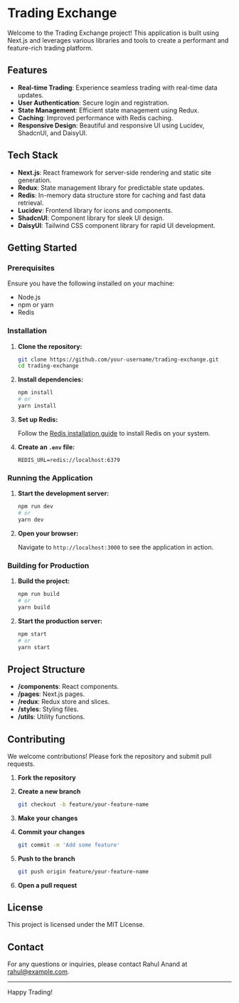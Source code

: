 # Trading Exchange

Welcome to the Trading Exchange project! This application is built using Next.js and leverages various libraries and tools to create a performant and feature-rich trading platform.

## Features

- **Real-time Trading**: Experience seamless trading with real-time data updates.
- **User Authentication**: Secure login and registration.
- **State Management**: Efficient state management using Redux.
- **Caching**: Improved performance with Redis caching.
- **Responsive Design**: Beautiful and responsive UI using Lucidev, ShadcnUI, and DaisyUI.

## Tech Stack

- **Next.js**: React framework for server-side rendering and static site generation.
- **Redux**: State management library for predictable state updates.
- **Redis**: In-memory data structure store for caching and fast data retrieval.
- **Lucidev**: Frontend library for icons and components.
- **ShadcnUI**: Component library for sleek UI design.
- **DaisyUI**: Tailwind CSS component library for rapid UI development.

## Getting Started

### Prerequisites

Ensure you have the following installed on your machine:

- Node.js
- npm or yarn
- Redis

### Installation

1. **Clone the repository:**

    ```bash
    git clone https://github.com/your-username/trading-exchange.git
    cd trading-exchange
    ```

2. **Install dependencies:**

    ```bash
    npm install
    # or
    yarn install
    ```

3. **Set up Redis:**

    Follow the [Redis installation guide](https://redis.io/download) to install Redis on your system.

4. **Create an `.env` file:**

    ```env
    REDIS_URL=redis://localhost:6379
    ```

### Running the Application

1. **Start the development server:**

    ```bash
    npm run dev
    # or
    yarn dev
    ```

2. **Open your browser:**

    Navigate to `http://localhost:3000` to see the application in action.

### Building for Production

1. **Build the project:**

    ```bash
    npm run build
    # or
    yarn build
    ```

2. **Start the production server:**

    ```bash
    npm start
    # or
    yarn start
    ```

## Project Structure

- **/components**: React components.
- **/pages**: Next.js pages.
- **/redux**: Redux store and slices.
- **/styles**: Styling files.
- **/utils**: Utility functions.

## Contributing

We welcome contributions! Please fork the repository and submit pull requests.

1. **Fork the repository**
2. **Create a new branch**

    ```bash
    git checkout -b feature/your-feature-name
    ```

3. **Make your changes**
4. **Commit your changes**

    ```bash
    git commit -m 'Add some feature'
    ```

5. **Push to the branch**

    ```bash
    git push origin feature/your-feature-name
    ```

6. **Open a pull request**

## License

This project is licensed under the MIT License.

## Contact

For any questions or inquiries, please contact Rahul Anand at rahul@example.com.

---

Happy Trading!
